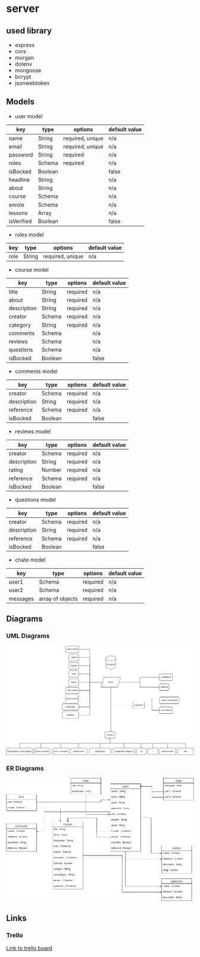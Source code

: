 # server

## used library

- express
- cors
- morgan
- dotenv
- mongoose
- bcrypt
- jsonwebtoken

## Models

- user model

| key        | type            | options          | default value |
| ---------- | --------------- | ---------------- | ------------- |
| name       | String          | required, unique | n/a           |
| email      | String          | required, unique | n/a           |
| password   | String          | required         | n/a           |
| roles      | Schema <roles>  | required         | n/a           |
| isBocked   | Boolean         |                  | false         |
| headline   | String          |                  | n/a           |
| about      | String          |                  | n/a           |
| course     | Schema <course> |                  | n/a           |
| enrole     | Schema <course> |                  | n/a           |
| lessons    | Array           |                  | n/a           |
| isVerified | Boolean         |                  | false         |

- roles model

| key  | type   | options          | default value |
| ---- | ------ | ---------------- | ------------- |
| role | String | required, unique | n/a           |

- course model

| key         | type              | options  | default value |
| ----------- | ----------------- | -------- | ------------- |
| title       | String            | required | n/a           |
| about       | String            | required | n/a           |
| description | String            | required | n/a           |
| creator     | Schema <user>     | required | n/a           |
| category    | String            | required | n/a           |
| comments    | Schema <comment>  |          | n/a           |
| reviews     | Schema <review>   |          | n/a           |
| questions   | Schema <question> |          | n/a           |
| isBocked    | Boolean           |          | false         |

- comments model

| key         | type            | options  | default value |
| ----------- | --------------- | -------- | ------------- |
| creator     | Schema <user>   | required | n/a           |
| description | String          | required | n/a           |
| reference   | Schema <course> | required | n/a           |
| isBocked    | Boolean         |          | false         |

- reviews model

| key         | type            | options  | default value |
| ----------- | --------------- | -------- | ------------- |
| creator     | Schema <user>   | required | n/a           |
| description | String          | required | n/a           |
| rating      | Number          | required | n/a           |
| reference   | Schema <course> | required | n/a           |
| isBocked    | Boolean         |          | false         |

- questions model

| key         | type            | options  | default value |
| ----------- | --------------- | -------- | ------------- |
| creator     | Schema <user>   | required | n/a           |
| description | String          | required | n/a           |
| reference   | Schema <course> | required | n/a           |
| isBocked    | Boolean         |          | false         |

- chate model

| key      | type             | options  | default value |
| -------- | ---------------- | -------- | ------------- |
| user1    | Schema <user>    | required | n/a           |
| user2    | Schema <user>    | required | n/a           |
| messages | array of objects | required | n/a           |

## Diagrams

### UML Diagrams

 <img src="./server-UML.drawio.png" alt="UML Diagram" />

### ER Diagrams

 <img src="./ER-digram.drawio.png" alt="ER Diagram" />

## Links

### Trello

[Link to trello board](https://trello.com/mbprojectmohammedalmuziny)
